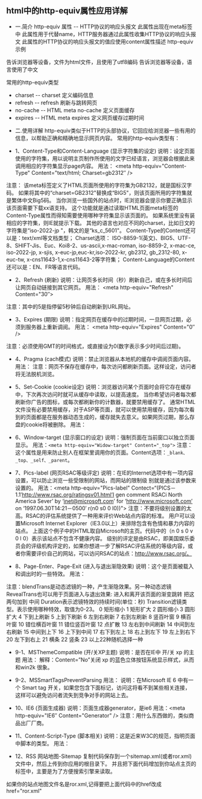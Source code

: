 ## html中的http-equiv属性应用详解

* 一.简介
 http-equiv 属性 -- HTTP协议的响应头报文
 此属性出现在meta标签中
 此属性用于代替name，HTTP服务器通过此属性收集HTTP协议的响应头报文
 此属性的HTTP协议的响应头报文的值应使用content属性描述
 http-equiv示例
 <meta http-equiv="content-type" content="text/html; charset=utf-8" />

 告诉浏览器等设备，文件为html文件，且使用了utf8编码
 <meta http-equiv="content-language" content="zh-CN" />
 告诉浏览器等设备，语言使用了中文

 常用的http-equiv类型
 - charset -- charset 定义编码信息
 - refresh -- refresh 刷新与跳转网页
 - no-cache -- HTML meta no-cache 定义页面缓存
 - expires -- HTML meta expires 定义网页缓存过期时间


* 二.使用详解
 http-equiv类似于HTTP的头部协议，它回应给浏览器一些有用的信息，以帮助正确和精确地显示网页内容。
 常用的http-equiv类型有：

 - 1、Content-Type和Content-Language (显示字符集的设定)
 说明：设定页面使用的字符集，用以说明主页制作所使用的文字已经语言，浏览器会根据此来调用相应的字符集显示page内容。
 用法：
 <meta http-equiv="Content-Type" Content="text/html; Charset=gb2312″ />
 <meta http-equiv="Content-Language" Content="zh-CN" />
 注意：
 该meta标签定义了HTML页面所使用的字符集为GB2132，就是国标汉字码。
 如果将其中的“charset=GB2312"替换成“BIG5"，则该页面所用的字符集就是繁体中文Big5码。
 当你浏览一些国外的站点时，IE浏览器会提示你要正确显示该页面需要下载xx语支持。
 这个功能就是通过读取HTML页面meta标签的Content-Type属性而得知需要使用哪种字符集显示该页面的。
 如果系统里没有装相应的字符集，则IE就提示下载。
 其他的语言也对应不同的charset，比如日文的字符集是“iso-2022-jp "，韩文的是“ks_c_5601"。
 Content-Type的Content还可以是：text/xml等文档类型；
 Charset选项：
 ISO-8859-1(英文)、BIG5、UTF-8、SHIFT-Jis、Euc、Koi8-2、us-ascii,x-mac-roman, iso-8859-2, x-mac-ce, iso-2022-jp, x-sjis, x-euc-jp,euc-kr,iso-2022-kr, gb2312, gb_2312-80, x-euc-tw, x-cns11643-1,x-cns11643-2等字符集；
 Content-Language的Content还可以是：EN、FR等语言代码。

 - 2、Refresh (刷新)
 说明：让网页多长时间（秒）刷新自己，或在多长时间后让网页自动链接到其它网页。
 用法：
 <meta http-equiv="Refresh" Content="30″>
 <meta http-equiv="Refresh" Content="5; Url=http://www.microsoft.com" />
 注意：其中的5是指停留5秒钟后自动刷新到URL网址。

 - 3、Expires (期限)
 说明：指定网页在缓存中的过期时间，一旦网页过期，必须到服务器上重新调阅。
 用法：
 <meta http-equiv="Expires" Content="0″ />
 <meta http-equiv="Expires" Content="Wed, 26 Feb 1997 08:21:57 GMT" />
 注意：必须使用GMT的时间格式，或直接设为0(数字表示多少时间后过期)。

 - 4、Pragma (cach模式)
 说明：禁止浏览器从本地机的缓存中调阅页面内容。
 用法：<meta http-equiv="Pragma" Content="No-cach" />
 注意：网页不保存在缓存中，每次访问都刷新页面。这样设定，访问者将无法脱机浏览。

 - 5、Set-Cookie (cookie设定)
 说明：浏览器访问某个页面时会将它存在缓存中，下次再次访问时就可从缓存中读取，以提高速度。
 当你希望访问者每次都刷新你广告的图标，或每次都刷新你的计数器，就要禁用缓存了。
 通常HTML文件没有必要禁用缓存，对于ASP等页面，就可以使用禁用缓存，因为每次看到的页面都是在服务器动态生成的，缓存就失去意义。如果网页过期，那么存盘的cookie将被删除。
 用法：
 <meta http-equiv="Set-Cookie" Content="cookievalue=xxx; expires=Wednesday,21-Oct-98 16:14:21 GMT; ath=/">

 - 6、Window-target (显示窗口的设定)
 说明：强制页面在当前窗口以独立页面显示。
 用法：`<meta http-equiv="Widow-target" Content="_top">`
 注意：这个属性是用来防止别人在框架里调用你的页面。Content选项：`_blank、_top、_self、_parent`。

 - 7、Pics-label (网页RSAC等级评定)
 说明：在IE的Internet选项中有一项内容设置，可以防止浏览一些受限制的网站，而网站的限制级
 别就是通过该参数来设置的。
 用法：<meta http-equiv="Pics-label" Contect=“(PICS－1.1′http://www.rsac.org/ratingsv01.html’I gen comment RSACi North America Sever’ by ‘inet@microsoft.com’ for ‘http://www.microsoft.com’ on ‘1997.06.30T14:21－0500′ r(n0 s0 0 l0))">
 注意：不要将级别设置的太高。RSAC的评估系统提供了一种用来评价Web站点内容的标准。
 用户可以设置Microsoft Internet Explorer（IE3.0以上）来排除包含有色情和暴力内容的站点。
 上面这个例子中的HTML取自Microsoft的主页。代码中的（n 0 s 0 v 0 l 0）表示该站点不包含不健康内容。
 级别的评定是由RSAC，即美国娱乐委员会的评级机构评定的，如果你想进一步了解RSAC评估系统的等级内容，或者你需要评价自己的网站，可以访问RSAC的站点：http://www.rsac.org/。

 - 8、Page-Enter、Page-Exit (进入与退出渐隐效果)
 说明：这个是页面被载入和调出时的一些特效。
 用法：
 <meta http-equiv="Page-Enter" Content="blendTrans(Duration=0.5)">
 <meta http-equiv="Page-Exit" Content="blendTrans(Duration=0.5)">
 注意：blendTrans是动态滤镜的一种，产生渐隐效果。另一种动态滤镜RevealTrans也可以用于页面进入与退出效果:
 <meta http-equiv="Page-Enter" Content="revealTrans(duration=x, transition=y)">
 <meta http-equiv="Page-Exit" Content="revealTrans(duration=x, transition=y)">
 进入和离开该页面的渐变跳转
 <meta http-equiv="Page-Enter" CONTENT="revealtrans(duration=6.0, transition=23)">
 <meta http-equiv="Page-Exit" CONTENT="revealtrans(duration=6.0, transition=23)">
 把这两句加到<head> </head>中间
 Duration表示滤镜特效的持续时间(单位：秒)
 Transition滤镜类型。表示使用哪种特效，取值为0-23。
 0 矩形缩小 1 矩形扩大 2 圆形缩小 3 圆形扩大 4 下到上刷新 5 上到下刷新 6 左到右刷新
 7 右到左刷新 8 竖百叶窗 9 横百叶窗 10 错位横百叶窗 11 错位竖百叶窗 12 点扩散
 13 左右到中间刷新 14 中间到左右刷新 15 中间到上下 16 上下到中间 17 右下到左上
    18 右上到左下 19 左上到右下 20 左下到右上 21 横条 22 竖条 23 以上22种随机选择一种

 - 9-1、MSThemeCompatible (开/关XP主题)
 说明：是否在IE中 开/关 xp 的主题
 用法：<meta http-equiv="MSThemeCompatible" Content="Yes" />
 解释：Content=”No”关闭 xp 的蓝色立体按钮系统显示样式，从而和win2k 很象。

 - 9-2、MSSmartTagsPreventParsing
 用法：<meta name="MSSmartTagsPreventParsing" content="True" />
 说明：在Microsoft IE 6 中有一个 Smart tag 开关，如果您包含下面标记，访问这将看不到某些相关连接，
 这样可以避免访问者流失到竞争对手的网站上去。

 - 10、IE6 (页面生成器)
 说明：页面生成器generator，是ie6
 用法：<meta http-equiv="IE6″ Content="Generator" />
 注意：用什么东西做的，类似商品出厂厂商。

 - 11、Content-Script-Type (脚本相关)
 说明：这是近来W3C的规范，指明页面中脚本的类型。
 用法：<meta http-equiv="Content-Script-Type" Content="text/javascript" />

 - 12、RSS 网站地图-Sitemap
 复制代码保存到一个sitemap.xml(或者ror.xml)文件中，然后上传到你应用的根目录下。
 并且把下面代码增加到你站点主页的 <head> 标签中，主要是为了方便搜索引擎来读取。
 <link rel="alternate" type="application/rss+xml" title="ROR" href="sitemap.xml" />
 如果你的站点地图文件名是ror.xml,记得要把上面代码中的href改成href="ror.xml"
 <link rel="alternate" type="application/rss+xml" title="ROR" href="ror.xml" />
